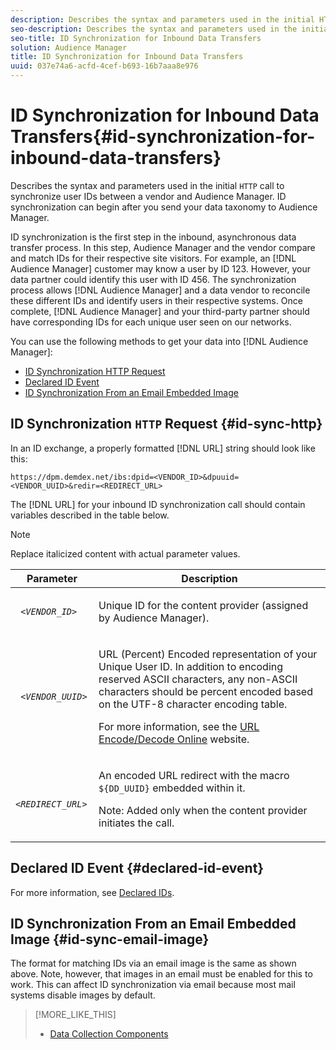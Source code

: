 ```yaml
---
description: Describes the syntax and parameters used in the initial HTTP call to synchronize user IDs between a vendor and Audience Manager. ID synchronization can begin after you send your data taxonomy to Audience Manager.
seo-description: Describes the syntax and parameters used in the initial HTTP call to synchronize user IDs between a vendor and Audience Manager. ID synchronization can begin after you send your data taxonomy to Audience Manager.
seo-title: ID Synchronization for Inbound Data Transfers
solution: Audience Manager
title: ID Synchronization for Inbound Data Transfers
uuid: 037e74a6-acfd-4cef-b693-16b7aaa8e976
---
```


# ID Synchronization for Inbound Data Transfers{#id-synchronization-for-inbound-data-transfers}

Describes the syntax and parameters used in the initial `HTTP` call to synchronize user IDs between a vendor and Audience Manager. ID synchronization can begin after you send your data taxonomy to Audience Manager.

<!-- c_id_sync_in.xml -->

ID synchronization is the first step in the inbound, asynchronous data transfer process. In this step, Audience Manager and the vendor compare and match IDs for their respective site visitors. For example, an [!DNL Audience Manager] customer may know a user by ID 123. However, your data partner could identify this user with ID 456. The synchronization process allows [!DNL Audience Manager] and a data vendor to reconcile these different IDs and identify users in their respective systems. Once complete, [!DNL Audience Manager] and your third-party partner should have corresponding IDs for each unique user seen on our networks.

You can use the following methods to get your data into [!DNL Audience Manager]:

* [ID Synchronization HTTP Request](../../../integration/sending-audience-data/batch-data-transfer-explained/id-sync-http.md#id-sync-http)
* [Declared ID Event](../../../integration/sending-audience-data/batch-data-transfer-explained/id-sync-http.md#declared-id-event)
* [ID Synchronization From an Email Embedded Image](../../../integration/sending-audience-data/batch-data-transfer-explained/id-sync-http.md#id-sync-email-image)

## ID Synchronization `HTTP` Request {#id-sync-http}

In an ID exchange, a properly formatted [!DNL URL] string should look like this:

```
https://dpm.demdex.net/ibs:dpid=<VENDOR_ID>&dpuuid=<VENDOR_UUID>&redir=<REDIRECT_URL>
```

The [!DNL URL] for your inbound ID synchronization call should contain variables described in the table below.

>[!NOTE]
>
>Replace italicized content with actual parameter values.

<table id="table_EB9F4246E2A34ABB8ED06EA458EB186F"> 
 <thead> 
  <tr> 
   <th colname="col1" class="entry"> Parameter </th> 
   <th colname="col2" class="entry"> Description </th> 
  </tr> 
 </thead>
 <tbody> 
  <tr> 
   <td colname="col1"> <code> <i>&lt;VENDOR_ID&gt;</i> </code> </td> 
   <td colname="col2"> <p>Unique ID for the content provider (assigned by <span class="keyword"> Audience Manager</span>). </p> </td> 
  </tr> 
  <tr> 
   <td colname="col1"> <code> <i>&lt;VENDOR_UUID&gt;</i> </code> </td> 
   <td colname="col2"> <p>URL (Percent) Encoded representation of your Unique User ID. In addition to encoding reserved ASCII characters, any non-ASCII characters should be percent encoded based on the UTF-8 character encoding table. </p> <p>For more information, see the <a href="https://www.url-encode-decode.com" format="http" scope="external"> URL Encode/Decode Online</a> website. </p> </td> 
  </tr> 
  <tr> 
   <td colname="col1"> <code> <i>&lt;REDIRECT_URL&gt;</i> </code> </td> 
   <td colname="col2"> <p>An encoded URL redirect with the macro <code> ${DD_UUID}</code> embedded within it. </p> <p>Note:  Added only when the content provider initiates the call. </p> </td> 
  </tr> 
 </tbody> 
</table>

## Declared ID Event {#declared-id-event}

For more information, see [Declared IDs](../../../features/declared-ids.md).

## ID Synchronization From an Email Embedded Image {#id-sync-email-image}

The format for matching IDs via an email image is the same as shown above. Note, however, that images in an email must be enabled for this to work. This can affect ID synchronization via email because most mail systems disable images by default.

>[!MORE_LIKE_THIS]
>
>* [Data Collection Components](../../../reference/system-components/components-data-collection.md)
